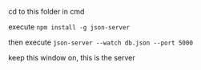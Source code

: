 cd to this folder in cmd

execute ```npm install -g json-server```

then execute ```json-server --watch db.json --port 5000```

keep this window on, this is the server
